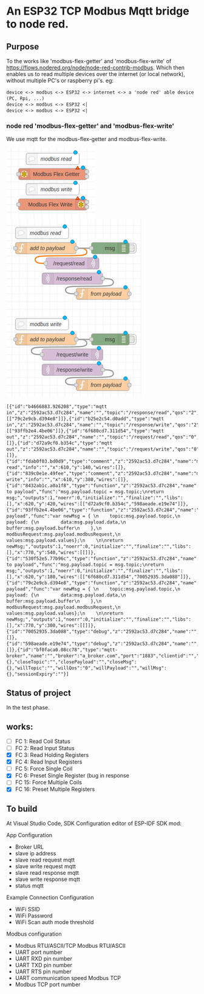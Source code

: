 # An ESP32 TCP Modbus Mqtt bridge to node red.

## Purpose
To the works like 'modbus-flex-getter' and 'modbus-flex-write' of https://flows.nodered.org/node/node-red-contrib-modbus.
Which then enables us to read multiple devices over the internet (or local network), without multiple PC's or raspberry pi's.
eg:
```
device <-> modbus <-> ESP32 <-> internet <-> a 'node red' able device (PC, Rpi, ...)
device <-> modbus <-> ESP32 <│
device <-> modbus <-> ESP32 <|
```
### node red 'modbus-flex-getter' and 'modbus-flex-write'
We use mqtt for the modbus-flex-getter and modbus-flex-write.

![Node-red modbus-flex-getter and modbus-flex-write Screenshot](/Node-red/node-red-contrib-modbus.png)
![Node-red modbus-flex-getter and modbus-flex-write Screenshot](/Node-red/Screenshot.png)
```
[{"id":"b4666883.926208","type":"mqtt in","z":"2592ac53.d7c284","name":"","topic":"/response/read","qos":"2","datatype":"json","broker":"bf0faca0.08cc78","nl":false,"rap":true,"rh":0,"x":690,"y":260,"wires":[["79c2e9cb.d394e8"]]},{"id":"b25e2c54.d0add","type":"mqtt in","z":"2592ac53.d7c284","name":"","topic":"/response/write","qos":"2","datatype":"json","broker":"bf0faca0.08cc78","nl":false,"rap":true,"rh":0,"x":690,"y":500,"wires":[["93ffb2e4.4be06"]]},{"id":"6f680cd7.311d54","type":"mqtt out","z":"2592ac53.d7c284","name":"","topic":"/request/read","qos":"0","retain":"","respTopic":"","contentType":"","userProps":"","correl":"","expiry":"","broker":"bf0faca0.08cc78","x":690,"y":220,"wires":[]},{"id":"d72a9cf0.b354c","type":"mqtt out","z":"2592ac53.d7c284","name":"","topic":"/request/write","qos":"0","retain":"","respTopic":"","contentType":"","userProps":"","correl":"","expiry":"","broker":"bf0faca0.08cc78","x":690,"y":460,"wires":[]},{"id":"fdab0f03.bd0d9","type":"comment","z":"2592ac53.d7c284","name":"modbus read","info":"","x":610,"y":140,"wires":[]},{"id":"839c0e1e.49fee","type":"comment","z":"2592ac53.d7c284","name":"modbus write","info":"","x":610,"y":380,"wires":[]},{"id":"8432ab1c.a0a1f8","type":"function","z":"2592ac53.d7c284","name":"add to payload","func":"msg.payload.topic = msg.topic;\nreturn msg;","outputs":1,"noerr":0,"initialize":"","finalize":"","libs":[],"x":620,"y":420,"wires":[["d72a9cf0.b354c","598aeade.e19e74"]]},{"id":"93ffb2e4.4be06","type":"function","z":"2592ac53.d7c284","name":"from payload","func":"var newMsg = { \n    topic:msg.payload.topic,\n    payload: {\n        data:msg.payload.data,\n        buffer:msg.payload.buffer\n    },\n    modbusRequest:msg.payload.modbusRequest,\n    values:msg.payload.values};\n    \n\nreturn newMsg;","outputs":1,"noerr":0,"initialize":"","finalize":"","libs":[],"x":770,"y":540,"wires":[[]]},{"id":"530f52e5.77b96c","type":"function","z":"2592ac53.d7c284","name":"add to payload","func":"msg.payload.topic = msg.topic;\nreturn msg;","outputs":1,"noerr":0,"initialize":"","finalize":"","libs":[],"x":620,"y":180,"wires":[["6f680cd7.311d54","70052935.3da088"]]},{"id":"79c2e9cb.d394e8","type":"function","z":"2592ac53.d7c284","name":"from payload","func":"var newMsg = { \n    topic:msg.payload.topic,\n    payload: {\n        data:msg.payload.data,\n        buffer:msg.payload.buffer\n    },\n    modbusRequest:msg.payload.modbusRequest,\n    values:msg.payload.values};\n    \n\nreturn newMsg;","outputs":1,"noerr":0,"initialize":"","finalize":"","libs":[],"x":770,"y":300,"wires":[[]]},{"id":"70052935.3da088","type":"debug","z":"2592ac53.d7c284","name":"","active":false,"tosidebar":true,"console":false,"tostatus":false,"complete":"true","targetType":"full","statusVal":"","statusType":"auto","x":790,"y":180,"wires":[]},{"id":"598aeade.e19e74","type":"debug","z":"2592ac53.d7c284","name":"","active":false,"tosidebar":true,"console":false,"tostatus":false,"complete":"true","targetType":"full","statusVal":"","statusType":"auto","x":790,"y":420,"wires":[]},{"id":"bf0faca0.08cc78","type":"mqtt-broker","name":"","broker":"a_broker.com","port":"1883","clientid":"","usetls":false,"protocolVersion":"4","keepalive":"60","cleansession":true,"birthTopic":"","birthQos":"0","birthRetain":"true","birthPayload":"","birthMsg":{},"closeTopic":"","closePayload":"","closeMsg":{},"willTopic":"","willQos":"0","willPayload":"","willMsg":{},"sessionExpiry":""}]
```
## Status of project
In the test phase.
## works:
 - [ ] FC 1: Read Coil Status
 - [ ] FC 2: Read Input Status
 - [X] FC 3: Read Holding Registers
 - [x] FC 4: Read Input Registers
 - [ ] FC 5: Force Single Coil
 - [x] FC 6: Preset Single Register (bug in response
 - [ ] FC 15: Force Multiple Coils
 - [X] FC 16: Preset Multiple Registers

## To build
At Visual Studio Code, SDK Configuration editor of ESP-IDF SDK mod:

App Configuration
- Broker URL
- slave ip address
- slave read request mqtt
- slave write request mqtt
- slave read response mqtt
- slave write response mqtt
- status mqtt

Example Connection Configuration
- WiFi SSID
- WiFi Password
- WiFi Scan auth mode threshold

Modbus configuration
- Modbus RTU/ASCII/TCP
Modbus RTU/ASCII
- UART port number
- UART RXD pin number
- UART TXD pin number
- UART RTS pin number
- UART communication speed
Modbus TCP
- Modbus TCP port number
